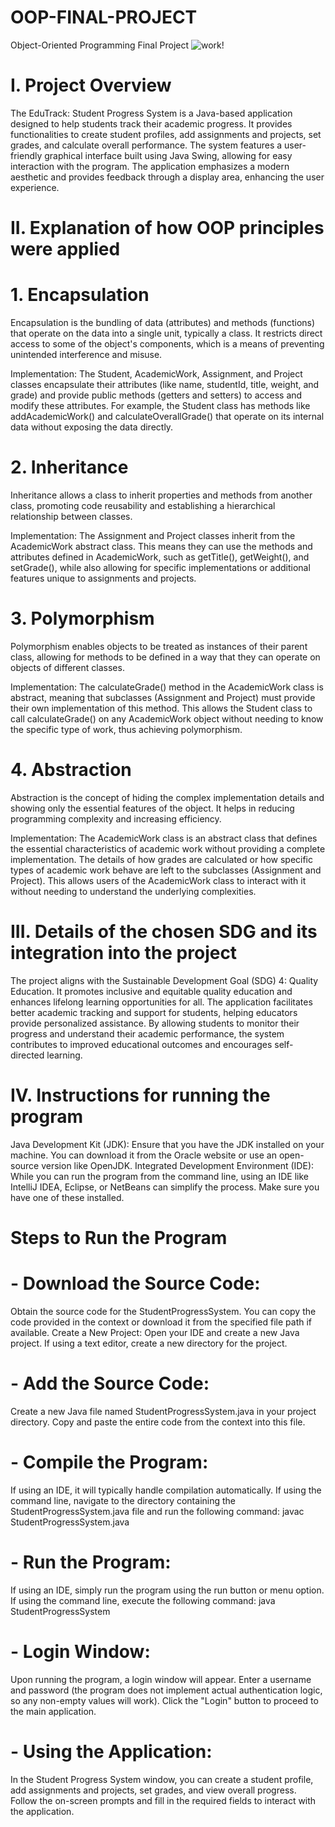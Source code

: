 # OOP-FINAL-PROJECT
Object-Oriented Programming Final Project
![work!](https://github.com/user-attachments/assets/cea4c364-78b7-48da-8d42-1a115947ef38)
# I. Project Overview
The EduTrack: Student Progress System is a Java-based application designed to help students track their academic progress. It provides functionalities to create student profiles, add assignments and projects, set grades, and calculate overall performance. The system features a user-friendly graphical interface built using Java Swing, allowing for easy interaction with the program. The application emphasizes a modern aesthetic and provides feedback through a display area, enhancing the user experience.

# II. Explanation of how OOP principles were applied
# 1. Encapsulation
Encapsulation is the bundling of data (attributes) and methods (functions) that operate on the data into a single unit, typically a class. It restricts direct access to some of the object's components, which is a means of preventing unintended interference and misuse.

Implementation:
The Student, AcademicWork, Assignment, and Project classes encapsulate their attributes (like name, studentId, title, weight, and grade) and provide public methods (getters and setters) to access and modify these attributes. For example, the Student class has methods like addAcademicWork() and calculateOverallGrade() that operate on its internal data without exposing the data directly.

# 2. Inheritance
Inheritance allows a class to inherit properties and methods from another class, promoting code reusability and establishing a hierarchical relationship between classes.

Implementation:
The Assignment and Project classes inherit from the AcademicWork abstract class. This means they can use the methods and attributes defined in AcademicWork, such as getTitle(), getWeight(), and setGrade(), while also allowing for specific implementations or additional features unique to assignments and projects.

# 3. Polymorphism
Polymorphism enables objects to be treated as instances of their parent class, allowing for methods to be defined in a way that they can operate on objects of different classes.

Implementation:
The calculateGrade() method in the AcademicWork class is abstract, meaning that subclasses (Assignment and Project) must provide their own implementation of this method. This allows the Student class to call calculateGrade() on any AcademicWork object without needing to know the specific type of work, thus achieving polymorphism.

# 4. Abstraction
Abstraction is the concept of hiding the complex implementation details and showing only the essential features of the object. It helps in reducing programming complexity and increasing efficiency.

Implementation:
The AcademicWork class is an abstract class that defines the essential characteristics of academic work without providing a complete implementation. The details of how grades are calculated or how specific types of academic work behave are left to the subclasses (Assignment and Project). This allows users of the AcademicWork class to interact with it without needing to understand the underlying complexities.

# III. Details of the chosen SDG and its integration into the project
The project aligns with the Sustainable Development Goal (SDG) 4: Quality Education. It promotes inclusive and equitable quality education and enhances lifelong learning opportunities for all. The application facilitates better academic tracking and support for students, helping educators provide personalized assistance. By allowing students to monitor their progress and understand their academic performance, the system contributes to improved educational outcomes and encourages self-directed learning.

# IV. Instructions for running the program
Java Development Kit (JDK): Ensure that you have the JDK installed on your machine. You can download it from the Oracle website or use an open-source version like OpenJDK.
Integrated Development Environment (IDE): While you can run the program from the command line, using an IDE like IntelliJ IDEA, Eclipse, or NetBeans can simplify the process. Make sure you have one of these installed.

# Steps to Run the Program
# - Download the Source Code:
Obtain the source code for the StudentProgressSystem. You can copy the code provided in the context or download it from the specified file path if available.
Create a New Project:
Open your IDE and create a new Java project.
If using a text editor, create a new directory for the project.
# - Add the Source Code:
Create a new Java file named StudentProgressSystem.java in your project directory.
Copy and paste the entire code from the context into this file.
# - Compile the Program:
If using an IDE, it will typically handle compilation automatically.
If using the command line, navigate to the directory containing the StudentProgressSystem.java file and run the following command: javac StudentProgressSystem.java
# - Run the Program:
If using an IDE, simply run the program using the run button or menu option.
If using the command line, execute the following command: java StudentProgressSystem
# - Login Window:
Upon running the program, a login window will appear. Enter a username and password (the program does not implement actual authentication logic, so any non-empty values will work).
Click the "Login" button to proceed to the main application.
# - Using the Application:
In the Student Progress System window, you can create a student profile, add assignments and projects, set grades, and view overall progress.
Follow the on-screen prompts and fill in the required fields to interact with the application.
